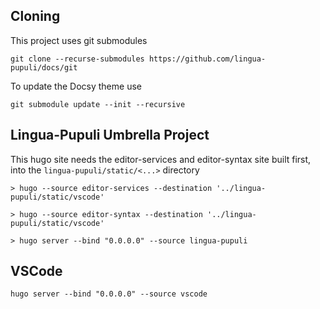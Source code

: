 
## Cloning

This project uses git submodules

```
git clone --recurse-submodules https://github.com/lingua-pupuli/docs/git
```

To update the Docsy theme use

```
git submodule update --init --recursive
```

## Lingua-Pupuli Umbrella Project

This hugo site needs the editor-services and editor-syntax site built first, into the `lingua-pupuli/static/<...>` directory

```
> hugo --source editor-services --destination '../lingua-pupuli/static/vscode'

> hugo --source editor-syntax --destination '../lingua-pupuli/static/vscode'

> hugo server --bind "0.0.0.0" --source lingua-pupuli
```

## VSCode

```
hugo server --bind "0.0.0.0" --source vscode
```
